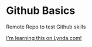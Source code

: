 # Github Basics
Remote Repo to test Github skills

[I'm learning this on Lynda.com!](http://lynda.com)
